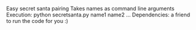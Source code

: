 Easy secret santa pairing
Takes names as command line arguments
Execution: python secretsanta.py name1 name2 ...
Dependencies: a friend to run the code for you :)
